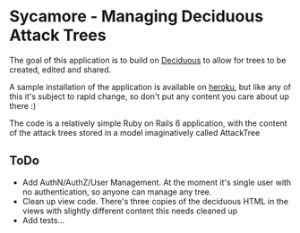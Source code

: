 # Sycamore - Managing Deciduous Attack Trees

The goal of this application is to build on [Deciduous](https://www.deciduous.app/) to allow for trees to be created, edited and shared.

A sample installation of the application is available on [heroku](http://sycamore.pwndland.uk), but like any of this it's subject to rapid change, so don't put any content you care about up there :)

The code is a relatively simple Ruby on Rails 6 application, with the content of the attack trees stored in a model imaginatively called AttackTree

## ToDo

- Add AuthN/AuthZ/User Management. At the moment it's single user with no authentication, so anyone can manage any tree.
- Clean up view code. There's three copies of the deciduous HTML in the views with slightly different content this needs cleaned up
- Add tests...
